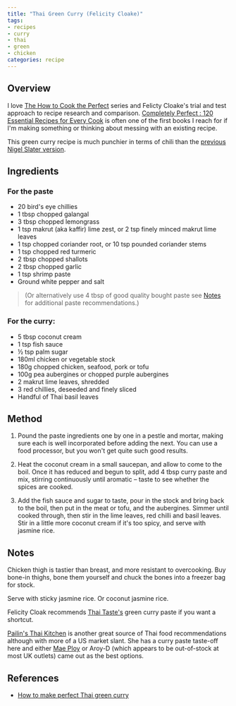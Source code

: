 ```yaml
---
title: "Thai Green Curry (Felicity Cloake)"
tags:
- recipes
- curry
- thai
- green
- chicken
categories: recipe
---
```


## Overview
I love [The How to Cook the Perfect](https://www.theguardian.com/food/series/how-to-cook-the-perfect----) series and Felicty Cloake's trial and test approach to recipe research and comparison. [Completely Perfect : 120 Essential Recipes for Every Cook](https://www.hive.co.uk/Product/Felicity-Cloake/Completely-Perfect--120-Essential-Recipes-for-Every-Cook/22720869) is often one of the first books I reach for if I'm making something or thinking about messing with an existing recipe.

This green curry recipe is much punchier in terms of chili than the [previous Nigel Slater version](https://wmcdonald404.github.io/github-pages/recipes/2024-10-20-thai-green-curry-nigel-slaters.html).

## Ingredients
### For the paste 
- 20 bird's eye chillies
- 1 tbsp chopped galangal
- 3 tbsp chopped lemongrass
- 1 tsp makrut (aka kaffir) lime zest, or 2 tsp finely minced makrut lime leaves
- 1 tsp chopped coriander root, or 10 tsp pounded coriander stems
- 1 tsp chopped red turmeric
- 2 tbsp chopped shallots
- 2 tbsp chopped garlic
- 1 tsp shrimp paste
- Ground white pepper and salt


> (Or alternatively use 4 tbsp of good quality bought paste see [Notes](#notes) for additional paste recommendations.)

### For the curry:
- 5 tbsp coconut cream
- 1 tsp fish sauce
- ½ tsp palm sugar
- 180ml chicken or vegetable stock
- 180g chopped chicken, seafood, pork or tofu
- 100g pea aubergines or chopped purple aubergines
- 2 makrut lime leaves, shredded
- 3 red chillies, deseeded and finely sliced
- Handful of Thai basil leaves

## Method
1. Pound the paste ingredients one by one in a pestle and mortar, making sure each is well incorporated before adding the next. You can use a food processor, but you won't get quite such good results.

2. Heat the coconut cream in a small saucepan, and allow to come to the boil. Once it has reduced and begun to split, add 4 tbsp curry paste and mix, stirring continuously until aromatic – taste to see whether the spices are cooked.

3. Add the fish sauce and sugar to taste, pour in the stock and bring back to the boil, then put in the meat or tofu, and the aubergines. Simmer until cooked through, then stir in the lime leaves, red chilli and basil leaves. Stir in a little more coconut cream if it's too spicy, and serve with jasmine rice.

## Notes
Chicken thigh is tastier than breast, and more resistant to overcooking. Buy bone-in thighs, bone them yourself and chuck the bones into a freezer bag for stock.

Serve with sticky jasmine rice. Or coconut jasmine rice.

Felicity Cloak recommends [Thai Taste's](https://www.thaitaste.co.uk/curry-pastes/green-curry-paste) green curry paste if you want a shortcut.

[Pailin's Thai Kitchen](https://www.youtube.com/@PailinsKitchen) is another great source of Thai food recommendations although with more of a US market slant. She has a curry paste taste-off here [](https://www.youtube.com/watch?v=jq2FXjZk8bk) and either [Mae Ploy](https://www.souschef.co.uk/products/mae-ploy-green-curry-paste) or Aroy-D (which appears to be out-of-stock at most UK outlets) came out as the best options.

## References
- [How to make perfect Thai green curry](https://www.theguardian.com/lifeandstyle/wordofmouth/2010/sep/23/make-perfect-thai-green-curry)